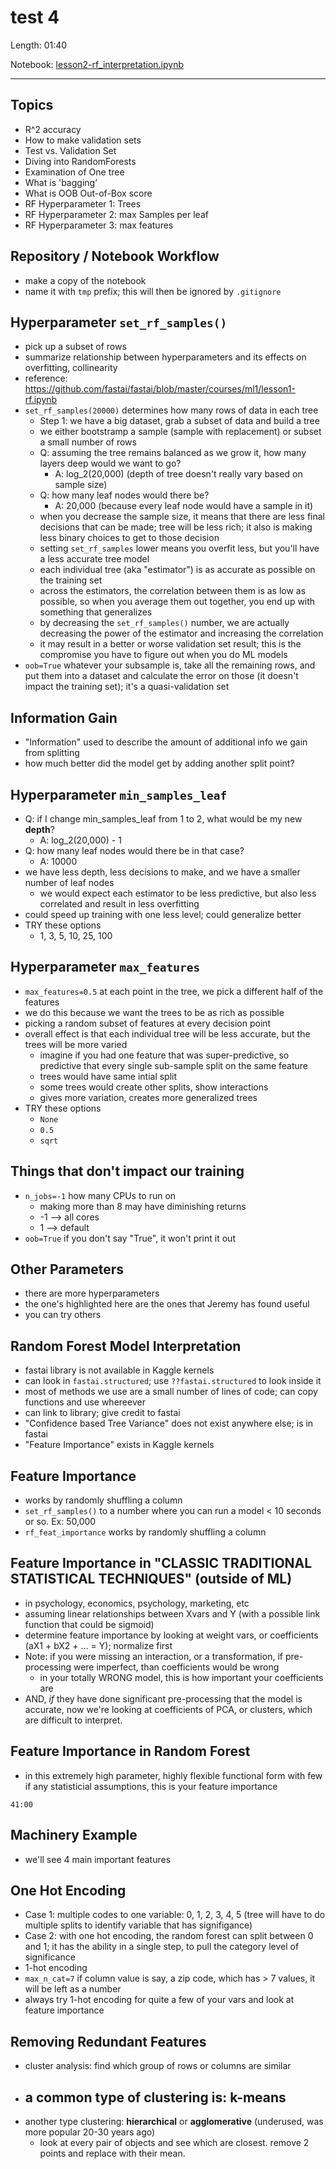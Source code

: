 # test 4

Length: 01:40  

Notebook:  [lesson2-rf_interpretation.ipynb](https://github.com/fastai/fastai/blob/master/courses/ml1/lesson2-rf_interpretation.ipynb)  

---

## Topics
- R^2 accuracy
- How to make validation sets
- Test vs. Validation Set
- Diving into RandomForests
- Examination of One tree
- What is 'bagging’
- What is OOB Out-of-Box score
- RF Hyperparameter 1: Trees
- RF Hyperparameter 2: max Samples per leaf
- RF Hyperparameter 3: max features

## Repository / Notebook Workflow
- make a copy of the notebook
- name it with `tmp` prefix; this will then be ignored by `.gitignore`

## Hyperparameter `set_rf_samples()`  
- pick up a subset of rows
- summarize relationship between hyperparameters and its effects on overfitting, collinearity
- reference:  https://github.com/fastai/fastai/blob/master/courses/ml1/lesson1-rf.ipynb
- `set_rf_samples(20000)` determines how many rows of data in each tree
  - Step 1: we have a big dataset, grab a subset of data and build a tree
  - we either bootstramp a sample (sample with replacement) or subset a small number of rows
  - Q:  assuming the tree remains balanced as we grow it, how many layers deep would we want to go?  
    - A: log_2(20,000)  (depth of tree doesn't really vary based on sample size)
  - Q:  how many leaf nodes would there be?
    - A: 20,000  (because every leaf node would have a sample in it)
  - when you decrease the sample size, it means that there are less final decisions that can be made; tree will be less rich; it also is making less binary choices to get to those decision
  - setting `set_rf_samples` lower means you overfit less, but you'll have a less accurate tree model
  - each individual tree (aka "estimator") is as accurate as possible on the training set
  - across the estimators, the correlation between them is as low as possible, so when you average them out together, you end up with something that generalizes
  - by decreasing the `set_rf_samples()` number, we are actually decreasing the power of the estimator and increasing the correlation
  - it may result in a better or worse validation set result; this is the compromise you have to figure out when you do ML models
 - `oob=True` whatever your subsample is, take all the remaining rows, and put them into a dataset and calculate the error on those (it doesn't impact the training set); it's a quasi-validation set

## Information Gain
- "Information" used to describe the amount of additional info we gain from splitting
- how much better did the model get by adding another split point?

## Hyperparameter `min_samples_leaf`  
- Q:  if I change min_samples_leaf from 1 to 2, what would be my new **depth**?
  - A:  log_2(20,000) - 1
- Q:  how many leaf nodes would there be in that case?
  - A:  10000
- we have less depth, less decisions to make, and we have a smaller number of leaf nodes
  - we would expect each estimator to be less predictive, but also less correlated and result in less overfitting
- could speed up training with one less level; could generalize better
- TRY these options
  - 1, 3, 5, 10, 25, 100

## Hyperparameter `max_features`  
- `max_features=0.5` at each point in the tree, we pick a different half of the features 
- we do this because we want the trees to be as rich as possible
- picking a random subset of features at every decision point
- overall effect is that each individual tree will be less accurate, but the trees will be more varied
  - imagine if you had one feature that was super-predictive, so predictive that every single sub-sample split on the same feature
  - trees would have same intial split
  - some trees would create other splits, show interactions
  - gives more variation, creates more generalized trees
- TRY these options
  - `None`
  - `0.5`
  - `sqrt`

## Things that don't impact our training
- `n_jobs=-1` how many CPUs to run on
  - making more than 8 may have diminishing returns
  - -1 --> all cores
  - 1  --> default
- `oob=True` if you don't say "True", it won't print it out

## Other Parameters
- there are more hyperparameters
- the one's highlighted here are the ones that Jeremy has found useful
- you can try others

## Random Forest Model Interpretation
- fastai library is not available in Kaggle kernels
- can look in `fastai.structured`; use `??fastai.structured` to look inside it
- most of methods we use are a small number of lines of code; can copy functions and use whereever
- can link to library; give credit to fastai
- "Confidence based Tree Variance" does not exist anywhere else; is in fastai
- "Feature Importance" exists in Kaggle kernels

## Feature Importance
- works by randomly shuffling a column
- `set_rf_samples()` to a number where you can run a model < 10 seconds or so.  Ex:  50,000
- `rf_feat_importance` works by randomly shuffling a column

## Feature Importance in "CLASSIC TRADITIONAL STATISTICAL TECHNIQUES" (outside of ML) 
- in psychology, economics, psychology, marketing, etc
- assuming linear relationships between Xvars and Y (with a possible link function that could be sigmoid)
- determine feature importance by looking at weight vars, or coefficients (aX1 + bX2 + ... = Y); normalize first
- Note: if you were missing an interaction, or a transformation, if pre-processing were imperfect, than coefficients would be wrong
  - in your totally WRONG model, this is how important your coefficients are
- AND, _if_ they have done significant pre-processing that the model is accurate, now we're looking at coefficients of PCA, or clusters, which are difficult to interpret.

## Feature Importance in Random Forest
- in this extremely high parameter, highly flexible functional form with few if any statisticial assumptions, this is your feature importance

`41:00`  
## Machinery Example 
- we'll see 4 main important features

## One Hot Encoding
- Case 1:  multiple codes to one variable:  0, 1, 2, 3, 4, 5 (tree will have to do multiple splits to identify variable that has signifigance)
- Case 2:  with one hot encoding, the random forest can split between 0 and 1; it has the ability in a single step, to pull the category level of significance
- 1-hot encoding 
- `max_n_cat=7` if column value is say, a zip code, which has > 7 values, it will be left as a number
- always try 1-hot encoding for quite a few of your vars and look at feature importance

## Removing Redundant Features
- cluster analysis:  find which group of rows or columns are similar
- a common type of clustering is: **k-means**
  - 
- another type clustering:  **hierarchical** or **agglomerative** (underused, was more popular 20-30 years ago)
  - look at every pair of objects and see which are closest.  remove 2 points and replace with their mean.

